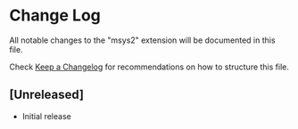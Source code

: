 # Change Log

All notable changes to the "msys2" extension will be documented in this file.

Check [Keep a Changelog](http://keepachangelog.com/) for recommendations on how to structure this file.

## [Unreleased]

- Initial release